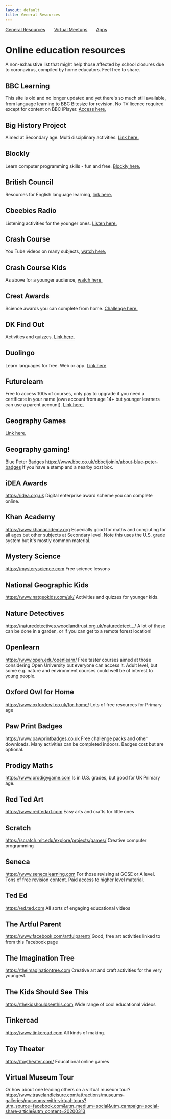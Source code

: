 ```yaml
---
layout: default
title: General Resources
---
```


[General Resources](./index.html)&nbsp;&nbsp;&nbsp;&nbsp;&nbsp;&nbsp;&nbsp;[Virtual Meetups](./virtual-meetups.html)&nbsp;&nbsp;&nbsp;&nbsp;&nbsp;&nbsp;&nbsp;[Apps](./apps.html)

# Online education resources 
A non-exhaustive list that might help those affected by school closures due to coronavirus, compiled by home educators. Feel free to share. 


## BBC Learning
This site is old and no longer updated and yet there's so much still available, from language learning to BBC Bitesize for revision. No TV licence required except for content on BBC iPlayer. [Access here.](http://www.bbc.co.uk/learning/coursesearch/) 

## Big History Project
Aimed at Secondary age. Multi disciplinary activities. [Link here.](https://www.bighistoryproject.com/home)

## Blockly
Learn computer programming skills - fun and free. [Blockly here.](https://blockly.games)

## British Council
Resources for English language learning, [link here.](https://www.britishcouncil.org/school-resources/find)

## Cbeebies Radio
Listening activities for the younger ones. [Listen here.](https://www.bbc.co.uk/cbeebies/radio)

## Crash Course
You Tube videos on many subjects, [watch here.](https://thecrashcourse.com)

## Crash Course Kids
As above for a younger audience, [watch here.](https://m.youtube.com/user/crashcoursekids)

## Crest Awards
Science awards you can complete from home. [Challenge here.](https://www.crestawards.org)

## DK Find Out
Activities and quizzes. [Link here.](https://www.dkfindout.com/uk/)

## Duolingo
Learn languages for free. Web or app. [Link here](https://www.duolingo.com)

## Futurelearn
Free to access 100s of courses, only pay to upgrade if you need a certificate in your name (own account from age 14+ but younger learners can use a parent account). [Link here.](https://www.futurelearn.com)

## Geography Games
[Link here.](https://world-geography-games.com/world.html)

## Geography gaming!
Blue Peter Badges
https://www.bbc.co.uk/cbbc/joinin/about-blue-peter-badges
If you have a stamp and a nearby post box.

## iDEA Awards
https://idea.org.uk
Digital enterprise award scheme you can complete online.

## Khan Academy
https://www.khanacademy.org
Especially good for maths and computing for all ages but other subjects at Secondary level. Note this uses the U.S. grade system but it's mostly common material.

## Mystery Science
https://mysteryscience.com
Free science lessons

## National Geographic Kids
https://www.natgeokids.com/uk/
Activities and quizzes for younger kids.

## Nature Detectives
https://naturedetectives.woodlandtrust.org.uk/naturedetect…/
A lot of these can be done in a garden, or if you can get to a remote forest location!

## Openlearn
https://www.open.edu/openlearn/
Free taster courses aimed at those considering Open University but everyone can access it. Adult level, but some e.g. nature and environment courses could well be of interest to young people.

## Oxford Owl for Home
https://www.oxfordowl.co.uk/for-home/
Lots of free resources for Primary age

## Paw Print Badges
https://www.pawprintbadges.co.uk
Free challenge packs and other downloads. Many activities can be completed indoors. Badges cost but are optional.

## Prodigy Maths
https://www.prodigygame.com
Is in U.S. grades, but good for UK Primary age.

## Red Ted Art
https://www.redtedart.com
Easy arts and crafts for little ones

## Scratch
https://scratch.mit.edu/explore/projects/games/
Creative computer programming

## Seneca
https://www.senecalearning.com
For those revising at GCSE or A level. Tons of free revision content. Paid access to higher level material.

## Ted Ed
https://ed.ted.com
All sorts of engaging educational videos

## The Artful Parent
https://www.facebook.com/artfulparent/
Good, free art activities linked to from this Facebook page

## The Imagination Tree
https://theimaginationtree.com
Creative art and craft activities for the very youngest.

## The Kids Should See This
https://thekidshouldseethis.com
Wide range of cool educational videos

## Tinkercad
https://www.tinkercad.com
All kinds of making.

## Toy Theater
https://toytheater.com/
Educational online games

## Virtual Museum Tour

Or how about one leading others on a virtual museum tour? https://www.travelandleisure.com/attractions/museums-galleries/museums-with-virtual-tours?utm_source=facebook.com&utm_medium=social&utm_campaign=social-share-article&utm_content=20200313
